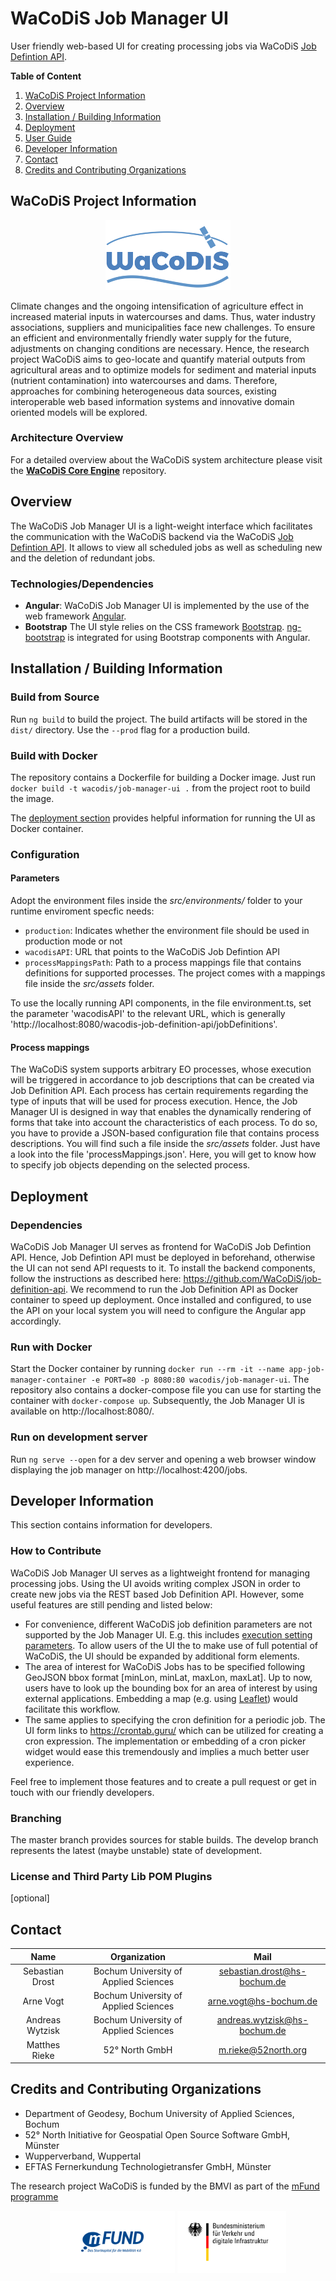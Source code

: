 # WaCoDiS Job Manager UI
User friendly web-based UI for creating processing jobs via WaCoDiS [Job Defintion API](https://github.com/WaCoDiS/job-definition-api).

**Table of Content**  
1. [WaCoDiS Project Information](#wacodis-project-information)
2. [Overview](#overview) 
3. [Installation / Building Information](#installation--building-information)
4. [Deployment](#deployment)
5. [User Guide](#user-guide)
6. [Developer Information](#developer-information)
7. [Contact](#contact)
8. [Credits and Contributing Organizations](#credits-and-contributing-organizations)

## WaCoDiS Project Information
<p align="center">
  <img src="https://raw.githubusercontent.com/WaCoDiS/apis-and-workflows/master/misc/logos/wacodis.png" width="200">
</p>
Climate changes and the ongoing intensification of agriculture effect in increased material inputs in watercourses and dams.
Thus, water industry associations, suppliers and municipalities face new challenges. To ensure an efficient and environmentally
friendly water supply for the future, adjustments on changing conditions are necessary. Hence, the research project WaCoDiS
aims to geo-locate and quantify material outputs from agricultural areas and to optimize models for sediment and material
inputs (nutrient contamination) into watercourses and dams. Therefore, approaches for combining heterogeneous data sources,
existing interoperable web based information systems and innovative domain oriented models will be explored.

### Architecture Overview
For a detailed overview about the WaCoDiS system architecture please visit the 
**[WaCoDiS Core Engine](https://github.com/WaCoDiS/core-engine)** repository.  

## Overview  
The WaCoDiS Job Manager UI is a light-weight interface which facilitates the communication with the WaCoDiS backend via the
WaCoDiS [Job Defintion API](https://github.com/WaCoDiS/job-definition-api). It allows to view all scheduled jobs as well as
scheduling new and the deletion of redundant jobs. 

### Technologies/Dependencies
* __Angular__:
WaCoDiS Job Manager UI is implemented by the use of the web framework [Angular](https://angular.io/).
* __Bootstrap__
The UI style relies on the CSS framework [Bootstrap](https://getbootstrap.com/).
[ng-bootstrap](https://ng-bootstrap.github.io/#/home) is integrated for using Bootstrap components with Angular.

## Installation / Building Information
### Build from Source
Run `ng build` to build the project. The build artifacts will be stored in the `dist/` directory. Use the `--prod` flag for a
production build.

### Build with Docker
The repository contains a Dockerfile for building a Docker image. Just run `docker build -t wacodis/job-manager-ui .` from the
project root to build the image.

The [deployment section](#run-with-docker) provides helpful information for running the UI as Docker container.

### Configuration
#### Parameters
Adopt the environment files inside the _src/environments/_ folder to your runtime enviroment specfic needs:
* `production`: Indicates whether the environment file should be used in production mode or not
* `wacodisAPI`: URL that points to the WaCoDiS Job Defintion API
* `processMappingsPath`: Path to a process mappings file that contains definitions for supported processes. The project
comes with a mappings file inside the _src/assets_ folder.

To use the locally running API components, in the file environment.ts, set the parameter 'wacodisAPI' to the relevant URL,
which is generally 'http://localhost:8080/wacodis-job-definition-api/jobDefinitions'. 

#### Process mappings
The WaCoDiS system supports arbitrary EO processes, whose execution will be triggered in accordance to job descriptions
that can be created via Job Definition API. Each process has certain requirements regarding the type of inputs that will be
used for process execution. Hence, the Job Manager UI is designed in way that enables the dynamically rendering of forms
that take into account the characteristics of each process. To do so, you have to provide a JSON-based configuration file
that contains process descriptions. You will find such a file inside the _src/assets_ folder. Just have a look into the
file 'processMappings.json'. Here, you will get to know how to specify job objects depending on the selected process.

## Deployment
### Dependencies
WaCoDiS Job Manager UI serves as frontend for WaCoDiS Job Defintion API. Hence, Job Defintion API must be deployed in
beforehand, otherwise the UI can not send API requests to it. To install the backend components, follow the instructions as
described here: https://github.com/WaCoDiS/job-definition-api. We recommend to run the Job Definition API as Docker
container to speed up deployment. Once installed and configured, to use the API on your local system you will need to
configure the Angular app accordingly. 

### Run with Docker
Start the Docker container by running `docker run --rm -it --name app-job-manager-container -e PORT=80 -p 8080:80 wacodis/job-manager-ui`.
The repository also contains a docker-compose file you can use for starting the container with `docker-compose up`.
Subsequently, the Job Manager UI is available on http://localhost:8080/.

### Run on development server
Run `ng serve --open` for a dev server and opening a web browser window displaying the job manager on http://localhost:4200/jobs.

## Developer Information
This section contains information for developers.

### How to Contribute
WaCoDiS Job Manager UI serves as a lightweight frontend for managing processing jobs. Using the UI avoids writing complex JSON in order to create new jobs via the REST based Job Definition API. However, some useful features are still pending and listed below:
* For convenience, different WaCoDiS job definition parameters are not supported by the Job Manager UI. E.g. this includes [execution setting parameters](https://github.com/WaCoDiS/apis-and-workflows/blob/7e6aa4e22cf57d9135f6264435b6dc52c62fef9c/openapi/src/main/definitions/wacodis-schemas.yml#L479-L504). To allow users of the UI the to make use of full potential of WaCoDiS, the UI should
be expanded by additional form elements.
* The area of interest for WaCoDiS Jobs has to be specified following GeoJSON bbox format [minLon, minLat, maxLon, maxLat]. Up to now, users have to look up the bounding box for an area of interest by using external applications. Embedding a map (e.g. using [Leaflet](https://leafletjs.com/)) would facilitate this workflow.
* The same applies to specifying the cron definition for a periodic job. The UI form links to https://crontab.guru/ which can be utilized for creating a cron expression. The implementation or embedding of a cron picker widget would ease this tremendously and implies a much better user experience.

Feel free to implement those features and to create a pull request or get in touch with our friendly developers.

### Branching
The master branch provides sources for stable builds. The develop branch represents the latest (maybe unstable) state of
development.

### License and Third Party Lib POM Plugins
[optional]

## Contact
|    Name   |   Organization    |    Mail    |
| :-------------: |:-------------:| :-----:|
| Sebastian Drost | Bochum University of Applied Sciences | sebastian.drost@hs-bochum.de |
| Arne Vogt | Bochum University of Applied Sciences | arne.vogt@hs-bochum.de |
| Andreas Wytzisk  | Bochum University of Applied Sciences | andreas.wytzisk@hs-bochum.de |
| Matthes Rieke | 52° North GmbH | m.rieke@52north.org |

## Credits and Contributing Organizations
- Department of Geodesy, Bochum University of Applied Sciences, Bochum
- 52° North Initiative for Geospatial Open Source Software GmbH, Münster
- Wupperverband, Wuppertal
- EFTAS Fernerkundung Technologietransfer GmbH, Münster

The research project WaCoDiS is funded by the BMVI as part of the [mFund programme](https://www.bmvi.de/DE/Themen/Digitales/mFund/Ueberblick/ueberblick.html)  
<p align="center">
  <img src="https://raw.githubusercontent.com/WaCoDiS/apis-and-workflows/master/misc/logos/mfund.jpg" height="100">
  <img src="https://raw.githubusercontent.com/WaCoDiS/apis-and-workflows/master/misc/logos/bmvi.jpg" height="100">
</p>

